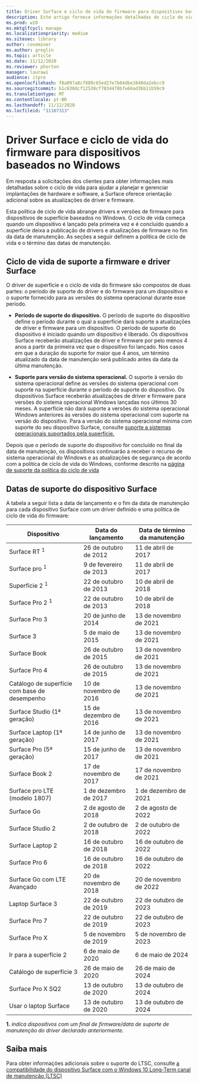 ```yaml
---
title: Driver Surface e ciclo de vida do firmware para dispositivos baseados no Windows
description: Este artigo fornece informações detalhadas do ciclo de vida para ajudar a planejar e gerenciar implantações de hardware e software.
ms.prod: w10
ms.mktglfcycl: manage
ms.localizationpriority: medium
ms.sitesec: library
author: coveminer
ms.author: greglin
ms.topic: article
ms.date: 11/12/2020
ms.reviewer: phorton
manager: laurawi
audience: itpro
ms.openlocfilehash: f8a097a8cf889c65ed27e7b04dbe2840da2ebcc9
ms.sourcegitcommit: b1c630dcf12530cf7034478bfe66ad3bb11b59c9
ms.translationtype: MT
ms.contentlocale: pt-BR
ms.lasthandoff: 11/12/2020
ms.locfileid: "11167313"
---
```

# Driver Surface e ciclo de vida do firmware para dispositivos baseados no Windows
 
Em resposta a solicitações dos clientes para obter informações mais detalhadas sobre o ciclo de vida para ajudar a planejar e gerenciar implantações de hardware e software, a Surface oferece orientação adicional sobre as atualizações de driver e firmware.
 
Esta política de ciclo de vida abrange drivers e versões de firmware para dispositivos de superfície baseados no Windows. O ciclo de vida começa quando um dispositivo é lançado pela primeira vez e é concluído quando a superfície deixa a publicação de drivers e atualizações de firmware no fim da data de manutenção. As seções a seguir definem a política de ciclo de vida e o término das datas de manutenção.

## Ciclo de vida de suporte a firmware e driver Surface
 
O driver de superfície e o ciclo de vida do firmware são compostos de duas partes: o período de suporte do driver e do firmware para um dispositivo e o suporte fornecido para as versões do sistema operacional durante esse período.

- **Período de suporte do dispositivo.** O período de suporte do dispositivo define o período durante o qual a superfície dará suporte a atualizações de driver e firmware para um dispositivo. O período de suporte do dispositivo é iniciado quando um dispositivo é liberado. Os dispositivos Surface receberão atualizações de driver e firmware por pelo menos 4 anos a partir da primeira vez que o dispositivo foi lançado. Nos casos em que a duração do suporte for maior que 4 anos, um término atualizado da data de manutenção será publicado antes da data da última manutenção.

- **Suporte para versão do sistema operacional.** O suporte à versão do sistema operacional define as versões do sistema operacional com suporte na superfície durante o período de suporte do dispositivo. Os dispositivos Surface receberão atualizações de driver e firmware para versões do sistema operacional Windows lançadas nos últimos 30 meses. A superfície não dará suporte a versões do sistema operacional Windows anteriores às versões do sistema operacional com suporte na versão do dispositivo. Para a versão do sistema operacional mínima com suporte do seu dispositivo Surface, consulte [suporte a sistemas operacionais suportados pela superfície.](https://support.microsoft.com/help/2858199/surface-supported-operating-systems)  

 
Depois que o período de suporte do dispositivo for concluído no final da data de manutenção, os dispositivos continuarão a receber o recurso de sistema operacional do Windows e as atualizações de segurança de acordo com a política de ciclo de vida do Windows, conforme descrito na [página de suporte da política do ciclo de vida](https://support.microsoft.com/hub/4095338/microsoft-lifecycle-policy)
 

## Datas de suporte do dispositivo Surface

A tabela a seguir lista a data de lançamento e o fim da data de manutenção para cada dispositivo Surface com um driver definido e uma política de ciclo de vida do firmware:
 

 Dispositivo                             | Data do lançamento | Data de término da manutenção |
| ---------------------------------- | ------------ | --------------------- |
| Surface RT <sup> 1</sup>             | 26 de outubro de 2012   | 11 de abril de 2017             |
| Surface pro <sup> 1</sup>            | 9 de fevereiro de 2013     | 11 de abril de 2017             |
| Superfície 2 <sup> 1</sup>              | 22 de outubro de 2013   | 10 de abril de 2018             |
| Surface Pro 2 <sup> 1</sup>          | 22 de outubro de 2013   | 10 de abril de 2018             |
| Surface Pro 3                      | 20 de junho de 2014    | 13 de novembro de 2021            |
| Surface 3                          | 5 de maio de 2015     | 13 de novembro de 2021            |
| Surface Book                       | 26 de outubro de 2015   | 13 de novembro de 2021            |
| Surface Pro 4                      | 26 de outubro de 2015   | 13 de novembro de 2021            |
| Catálogo de superfície com base de desempenho | 10 de novembro de 2016   | 13 de novembro de 2021            |
| Surface Studio (1ª geração)           | 15 de dezembro de 2016   | 13 de novembro de 2021            |
| Surface Laptop (1ª geração)           | 14 de junho de 2017    | 13 de novembro de 2021            |
| Surface Pro (5ª geração)              | 15 de junho de 2017    | 13 de novembro de 2021            |
| Surface Book 2                     | 17 de novembro de 2017   | 17 de novembro de 2021            |
| Surface pro LTE (modelo 1807)       | 1 de dezembro de 2017    | 1 de dezembro de 2021             |
| Surface Go                         | 2 de agosto de 2018     | 2 de agosto de 2022              |
| Surface Studio 2                   | 2 de outubro de 2018    | 2 de outubro de 2022             |
| Surface Laptop 2                   | 16 de outubro de 2018   | 16 de outubro de 2022            |
| Surface Pro 6                      | 16 de outubro de 2018   | 16 de outubro de 2022            |
| Surface Go com LTE Avançado       | 20 de novembro de 2018   | 20 de novembro de 2022            |
| Laptop Surface 3                   | 22 de outubro de 2019   | 22 de outubro de 2023            |
| Surface Pro 7                      | 22 de outubro de 2019   | 22 de outubro de 2023            |
| Surface Pro X                      | 5 de novembro de 2019    | 5 de novembro de 2023             |
| Ir para a superfície 2                       | 6 de maio de 2020     | 6 de maio de 2024              |
| Catálogo de superfície 3                     | 26 de maio de 2020    | 26 de maio de 2024             |
| Surface Pro X SQ2                  | 13 de outubro de 2020   | 13 de outubro de 2024            |
| Usar o laptop Surface                  | 13 de outubro de 2020   | 13 de outubro de 2024            |

 
 **1.** *indica dispositivos com um final de firmware/data de suporte de manutenção do driver declarado anteriormente.*
 
## Saiba mais

Para obter informações adicionais sobre o suporte do LTSC, consulte [a compatibilidade do dispositivo Surface com o Windows 10 Long-Term canal de manutenção (LTSC)](surface-device-compatibility-with-windows-10-ltsc.md)
 
 

